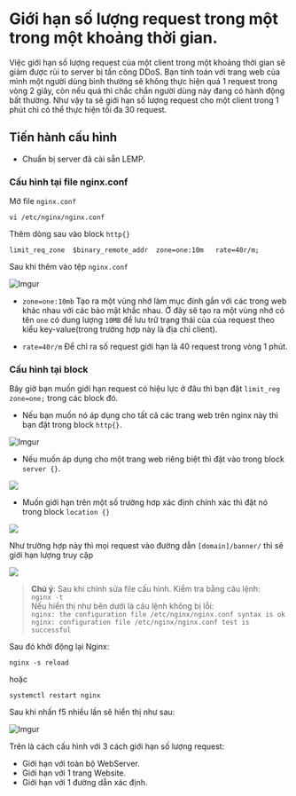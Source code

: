 # Giới hạn số lượng request trong một trong một khoảng thời gian.

Việc giới hạn số lượng request của một client trong một khoảng thời gian sẽ giảm được rủi to server bị tấn công DDoS. Bạn tính toán với trang web của mình một người dùng bình thường sẽ không thực hiện quá 1 request trong vòng 2 giây, còn nếu quá thì chắc chắn người dùng này đang có hành động bất thường. Như vậy ta sẽ giới hạn số lượng request cho một client trong 1 phút chỉ có thể thực hiện tối đa 30 request.

## Tiến hành cấu hình 

* Chuẩn bị server đã cài sẵn LEMP.

### Cấu hình tại file nginx.conf
Mở file `nginx.conf`

`vi /etc/nginx/nginx.conf`

Thêm dòng sau vào block `http{}`

`limit_req_zone  $binary_remote_addr  zone=one:10m   rate=40r/m;`

Sau khi thêm vào tệp `nginx.conf`

![Imgur](https://i.imgur.com/ZhtTHwj.png)


* `zone=one:10mb` Tạo ra một vùng nhớ làm mục đính gắn với các trong web khác nhau với các bảo mật khắc nhau. Ở đây sẽ tạo ra một vùng nhớ có tên `one` có dung lượng `10MB` để lưu trữ trạng thái của của request theo kiểu key-value(trong trường hợp này là địa chỉ client). 

* `rate=40r/m` Để chỉ ra số request giới hạn là 40 request trong vòng 1 phút. 

### Cấu hình tại block
Bây giờ bạn muốn giới hạn request có hiệu lực ở đâu thì bạn đặt `limit_reg zone=one;` trong các block đó. 

* Nếu bạn muốn nó áp dụng cho tất cả các trang web trên nginx này thì bạn đặt trong block `http{}`.

![Imgur](https://i.imgur.com/PazZS1L.png)

* Nếu muốn áp dụng cho một trang web riêng biệt thì đặt vào trong block `server {}`.

![](https://i.imgur.com/BYBnzdL.png)

* Muốn giới hạn trên một số trường hơp xác định chính xác thì đặt nó trong block `location {}`

![](https://i.imgur.com/ywFnxFZ.png)

Như trường hợp này thì mọi request vào đường dẫn `[domain]/banner/` thì sẽ giới hạn lượng truy cập

![](https://i.imgur.com/UtUVywA.png)


> **Chú ý**: Sau khi chỉnh sửa file cấu hình. Kiểm tra bằng câu lệnh: <br> `nginx -t`<br> Nếu hiển thị như bên dưới là câu lệnh không bị lỗi:<br>`nginx: the configuration file /etc/nginx/nginx.conf syntax is ok`<br>
`nginx: configuration file /etc/nginx/nginx.conf test is successful` <br> 

Sau đó khởi động lại Nginx:

`nginx -s reload`

hoặc 

`systemctl restart nginx`

Sau khi nhấn f5 nhiều lần sẽ hiển thị như sau: 

![Imgur](https://i.imgur.com/RlFOt1t.png)

Trên là cách cấu hình với 3 cách giới hạn số lượng request:
* Giới hạn với toàn bộ WebServer. 
* Giới hạn với 1 trang Website.
* Giới hạn với 1 đường dẫn xác định.